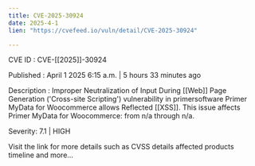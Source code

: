 ```yaml
---
title: CVE-2025-30924
date: 2025-4-1
lien: "https://cvefeed.io/vuln/detail/CVE-2025-30924"

---
```


CVE ID : CVE-[[2025]]-30924
 
Published :  April 1
2025
6:15 a.m. | 5 hours
33 minutes ago
 
Description : Improper Neutralization of Input During  [[Web]] Page Generation ('Cross-site Scripting') vulnerability in primersoftware Primer MyData for Woocommerce allows Reflected  [[XSS]]. This issue affects Primer MyData for Woocommerce: from n/a through n/a.
 
Severity: 7.1 | HIGH
 
Visit the link for more details
such as CVSS details
affected products
timeline
and more...
